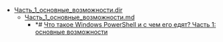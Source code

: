 - <a href = "E:\Node_projects\Node_Way\NBase\_Md\_Index\_Windows_PowerShell_LG2\Containers\Intro_to_this\habr.com\RUVDS.com\Часть_1_основные_возможности.dir\cat.Часть_1_основные_возможности.dir\dir.Часть_1_основные_возможности.dir.md">Часть_1_основные_возможности.dir</a>
    - <a href = "E:\Node_projects\Node_Way\NBase\_Md\_Index\_Windows_PowerShell_LG2\Containers\Intro_to_this\habr.com\RUVDS.com\Часть_1_основные_возможности.dir\Часть_1_основные_возможности.md">Часть_1_основные_возможности.md</a>
        - *# [Что такое Windows PowerShell и с чем его едят? Часть 1: основные возможности](https://habr.com/ru/company/ruvds/blog/487876/)
